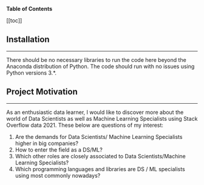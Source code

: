 **Table of Contents**

[[toc]]

## Installation
---
There should be no necessary libraries to run the code here beyond the Anaconda distribution of Python. The code should run with no issues using Python versions 3.*.

## Project Motivation
---
As an enthusiastic data learner, I would like to discover more about the world of Data Scientists as well as Machine Learning Specialists using Stack Overflow data 2021. These below are questions of my interest:
1. Are the demands for Data Scientists/ Machine Learning Specialists higher in big companies? 
2. How to enter the field as a DS/ML?
3. Which other roles are closely associated to Data Scientists/Machine Learning Specialists?
4. Which programming languages and libraries are DS / ML specialists using most commonly nowadays?




